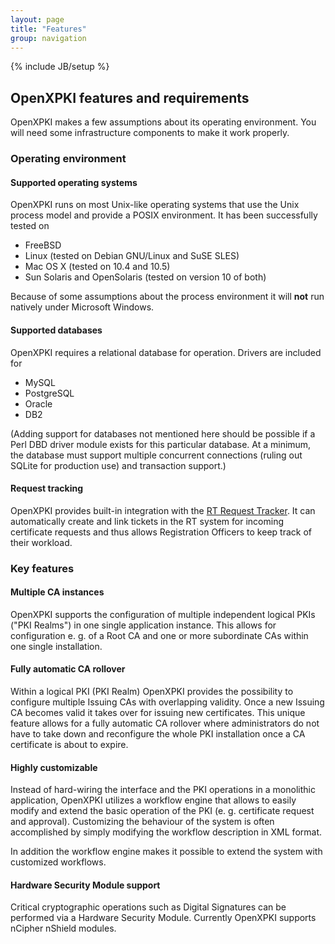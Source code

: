```yaml
---
layout: page
title: "Features"
group: navigation
---
```

{% include JB/setup %}


<h2>OpenXPKI features and requirements</h2>
<p>
  OpenXPKI makes a few assumptions about its operating environment. You
  will need some infrastructure components to make it work properly.
</p>

<h3>Operating environment</h3>
<h4>Supported operating systems</h4>
<p>
  OpenXPKI runs on most Unix-like operating systems that use the Unix
  process model and provide a POSIX environment.
  It has been successfully tested on
  <ul>
    <li>FreeBSD</li>
    <li>Linux (tested on Debian GNU/Linux and SuSE SLES)</li>
    <li>Mac OS X (tested on 10.4 and 10.5)</li>
    <li>Sun Solaris and OpenSolaris (tested on version 10 of both)</li>
  </ul>

  Because of some assumptions about the process environment it will
  <b>not</b> run natively under Microsoft Windows.
</p>

<h4>Supported databases</h4>
<p>
  OpenXPKI requires a relational database for operation. Drivers are
  included for
  <ul>
    <li>MySQL</li>
    <li>PostgreSQL</li>
    <li>Oracle</li>
    <li>DB2</li>
  </ul>
  (Adding support for databases not mentioned here should be possible if a 
  Perl DBD driver module exists for this particular database. 
  At a minimum, the database must support multiple concurrent 
  connections (ruling out SQLite for production use) and transaction support.)
</p>

<h4>Request tracking</h4>
<p>
  OpenXPKI provides built-in integration with the 
  <a href="http://bestpractical.com/rt/">RT Request Tracker</a>. It
  can automatically create and link tickets in the RT system for 
  incoming certificate requests and thus allows Registration Officers 
  to keep track of their workload.
</p>


<h3>Key features</h3>

<h4>Multiple CA instances</h4>
<p>
  OpenXPKI supports the configuration of multiple independent logical PKIs 
  ("PKI Realms") in one single application instance. This allows for
  configuration e. g. of a Root CA and one or more subordinate CAs within
  one single installation.
</p>

<h4>Fully automatic CA rollover</h4>
<p>
  Within a logical PKI (PKI Realm) OpenXPKI provides the possibility
  to configure multiple Issuing CAs with overlapping validity.
  Once a new Issuing CA becomes valid it takes over for issuing new
  certificates. This unique feature allows for a fully automatic
  CA rollover where administrators do not have to take down and
  reconfigure the whole PKI installation once a CA certificate is about
  to expire.
</p>

<h4>Highly customizable</h4>
<p>
  Instead of hard-wiring the interface and the PKI operations in a monolithic
  application, OpenXPKI utilizes a workflow engine that allows to
  easily modify and extend the basic operation of the PKI (e. g.
  certificate request and approval). Customizing the behaviour of the
  system is often accomplished by simply modifying the workflow description
  in XML format.
</p>
<p>
  In addition the workflow engine makes it possible to extend the
  system with customized workflows.
</p>

<h4>Hardware Security Module support</h4>
<p>
  Critical cryptographic operations such as Digital Signatures can be 
  performed via a Hardware Security Module. Currently OpenXPKI supports
  nCipher nShield modules.
</p>
